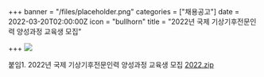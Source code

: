 +++
banner = "/files/placeholder.png"
categories = ["채용공고"]
date = 2022-03-20T02:00:00Z
icon = "bullhorn"
title = "2022년 국제 기상기후전문인력 양성과정 교육생 모집"

+++
![](/files/20220321.jpg)

붙임1. 2022년 국제 기상기후전문인력 양성과정 교육생 모집 [2022.zip](/files/2022.zip) 
